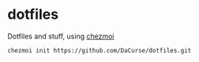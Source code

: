 # dotfiles
Dotfiles and stuff, using [chezmoi](https://github.com/twpayne/chezmoi)

```sh
chezmoi init https://github.com/DaCurse/dotfiles.git
```
